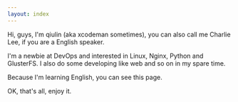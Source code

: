 ```yaml
---
layout: index
---
```


Hi, guys, I'm qiulin (aka xcodeman sometimes), you can also call me Charlie Lee, if you are a English speaker.

I'm a newbie at DevOps and interested in Linux, Nginx, Python and GlusterFS. I also do some developing like web and so on in my spare time.

Because I'm learning English, you can see this page.

OK, that's all, enjoy it.
